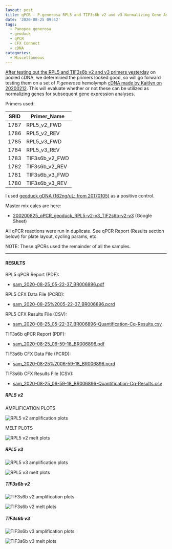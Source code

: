 ```yaml
---
layout: post
title: qPCR - P.generosa RPL5 and TIF3s6b v2 and v3 Normalizing Gene Assessment
date: '2020-08-25 09:42'
tags:
  - Panopea generosa
  - geoduck
  - qPCR
  - CFX Connect
  - cDNA
categories:
  - Miscellaneous
---
```

[After testing out the RPL5 and TIF3s6b v2 and v3 primers yesterday](https://robertslab.github.io/sams-notebook/2020/08/24/qPCR-P.generosa-RPL5-v2-v3-and-TIF3s6b-v2-v3-Primer-Tests.html) on pooled cDNA, we determined the primers looked good, so will go forward testing them on a set of _P.generosa_ hemolymph [cDNA made by Kaitlyn on 20200212](https://genefish.wordpress.com/2020/02/12/kaitlyns-notebook-testing-new-primers-on-geoduck-hemolymph-rna/). This will evaluate whether or not these can be utilized as normalizing genes for subsequent gene expression analyses.


Primers used:

| SRID | Primer_Name    |
|------|----------------|
| 1787 | RPL5_v2_FWD    |
| 1786 | RPL5_v2_REV    |
| 1785 | RPL5_v3_FWD    |
| 1784 | RPL5_v3_REV    |
| 1783 | TIF3s6b_v2_FWD |
| 1782 | TIF3s6b_v2_REV |
| 1781 | TIF3s6b_v3_FWD |
| 1780 | TIF3s6b_v3_REV |

I used [geoduck gDNA (162ng/uL; from 20170105)](https://robertslab.github.io/sams-notebook/2017/01/05/dna-isolation-geoduck-gdna-for-illumina-initiated-sequencing-project.html) as a positive control.

Master mix calcs are here:

- [200200825_qPCR_geoduck_RPL5-v2-v3_TIF2s6b-v2-v3](https://docs.google.com/spreadsheets/d/17VjL38kjRQkRdMdIsdqPhtWCFAvkX_dJTY-DX2iCLTA/edit?usp=sharing) (Google Sheet)

All qPCR reactions were run in duplicate. See qPCR Report (Results section below) for plate layout, cycling params, etc.

NOTE: These qPCRs used the remainder of all the samples.

---

#### RESULTS


RPL5 qPCR Report (PDF):

- [sam_2020-08-25_05-22-37_BR006896.pdf](https://owl.fish.washington.edu/Athaliana/qPCR_data/qPCR_reports/sam_2020-08-25_05-22-37_BR006896.pdf)

RPL5 CFX Data File (PCRD):

- [sam_2020-08-25%2005-22-37_BR006896.pcrd](https://owl.fish.washington.edu/scaphapoda/qPCR_data/cfx_connect_data/sam_2020-08-25%2005-22-37_BR006896.pcrd)

RPL5 CFX Results File (CSV):

- [sam_2020-08-25_05-22-37_BR006896-Quantification-Cq-Results.csv](https://owl.fish.washington.edu/Athaliana/qPCR_data/sam_2020-08-25_05-22-37_BR006896-Quantification-Cq-Results.csv)


TIF3s6b qPCR Report (PDF):

- [sam_2020-08-25_06-59-18_BR006896.pdf](https://owl.fish.washington.edu/Athaliana/qPCR_data/qPCR_reports/sam_2020-08-25_06-59-18_BR006896.pdf)

TIF3s6b CFX Data File (PCRD):

- [sam_2020-08-25%2006-59-18_BR006896.pcrd](https://owl.fish.washington.edu/scaphapoda/qPCR_data/cfx_connect_data/sam_2020-08-25%2006-59-18_BR006896.pcrd)

TIF3s6b CFX Results File (CSV):

- [sam_2020-08-25_06-59-18_BR006896-Quantification-Cq-Results.csv](https://owl.fish.washington.edu/Athaliana/qPCR_data/sam_2020-08-25_06-59-18_BR006896-Quantification-Cq-Results.csv)


##### RPL5 v2



AMPLIFICATION PLOTS

![RPL5 v2 amplification plots]()

MELT PLOTS

![RPL5 v2 melt plots]()

##### RPL5 v3

![RPL5 v3 amplification plots]()

![RPL5 v3 melt plots]()

##### TIF3s6b v2

![TIF3s6b v2 amplification plots]()

![TIF3s6b v2 melt plots]()


##### TIF3s6b v3

![TIF3s6b v3 amplification plots]()

![TIF3s6b v3 melt plots]()
